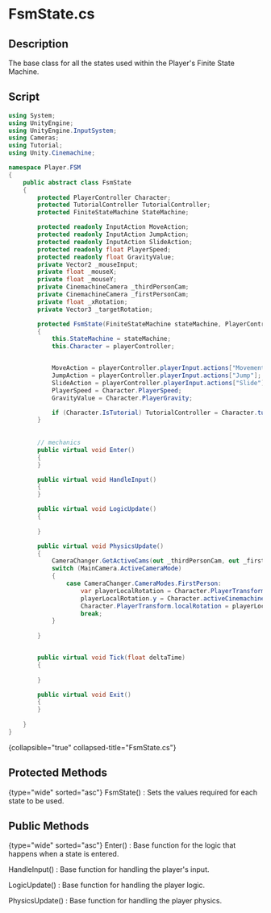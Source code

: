 # FsmState.cs

## Description
The base class for all the states used within the Player's Finite State Machine.

## Script
```C#
using System;
using UnityEngine;
using UnityEngine.InputSystem;
using Cameras;
using Tutorial;
using Unity.Cinemachine;

namespace Player.FSM
{
    public abstract class FsmState
    {
        protected PlayerController Character;
        protected TutorialController TutorialController;
        protected FiniteStateMachine StateMachine;

        protected readonly InputAction MoveAction;
        protected readonly InputAction JumpAction;
        protected readonly InputAction SlideAction;
        protected readonly float PlayerSpeed;
        protected readonly float GravityValue;
        private Vector2 _mouseInput;
        private float _mouseX;
        private float _mouseY;
        private CinemachineCamera _thirdPersonCam;
        private CinemachineCamera _firstPersonCam;
        private float _xRotation;
        private Vector3 _targetRotation;

        protected FsmState(FiniteStateMachine stateMachine, PlayerController playerController)
        {
            this.StateMachine = stateMachine;
            this.Character = playerController;


            MoveAction = playerController.playerInput.actions["Movement"];
            JumpAction = playerController.playerInput.actions["Jump"];
            SlideAction = playerController.playerInput.actions["Slide"];
            PlayerSpeed = Character.PlayerSpeed;
            GravityValue = Character.PlayerGravity;

            if (Character.IsTutorial) TutorialController = Character.tutorialController;
        }
        
        
        // mechanics
        public virtual void Enter()
        {
        }

        public virtual void HandleInput()
        {
        }

        public virtual void LogicUpdate()
        {
            
        }

        public virtual void PhysicsUpdate()
        {
            CameraChanger.GetActiveCams(out _thirdPersonCam, out _firstPersonCam);
            switch (MainCamera.ActiveCameraMode)
            {
                case CameraChanger.CameraModes.FirstPerson:
                    var playerLocalRotation = Character.PlayerTransform.localRotation;
                    playerLocalRotation.y = Character.activeCinemachineBrain.transform.rotation.y;
                    Character.PlayerTransform.localRotation = playerLocalRotation;
                    break;
            }
            
        }


        public virtual void Tick(float deltaTime)
        {
            
        }

        public virtual void Exit()
        {
        }
        
    }
}
```
{collapsible="true" collapsed-title="FsmState.cs"}

## Protected Methods
{type="wide" sorted="asc"}
FsmState()
: Sets the values required for each state to be used.

## Public Methods
{type="wide" sorted="asc"}
Enter()
: Base function for the logic that happens when a state is entered.

HandleInput()
: Base function for handling the player's input.

LogicUpdate()
: Base function for handling the player logic.

PhysicsUpdate()
: Base function for handling the player physics.